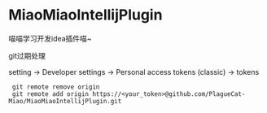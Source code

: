 # MiaoMiaoIntellijPlugin
喵喵学习开发idea插件喵~

 git过期处理
   
   setting -> Developer settings -> Personal access tokens (classic) -> tokens
   
   ```
    git remote remove origin
    git remote add origin https://<your_token>@github.com/PlagueCat-Miao/MiaoMiaoIntellijPlugin.git
   ```

